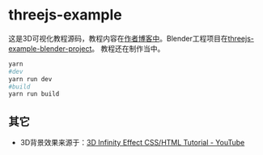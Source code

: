 # threejs-example

<!-- threejs-example is the code for a three.js tutorial.Blender project in [threejs-example-blender-project](https://github.com/alwxkxk/threejs-example-blender-project) -->

这是3D可视化教程源码，教程内容在[作者博客中](https://www.scaugreen.cn/posts/30679)。Blender工程项目在[threejs-example-blender-project](https://github.com/alwxkxk/threejs-example-blender-project)。
教程还在制作当中。

```bash
yarn 
#dev
yarn run dev 
#build
yarn run build
```


## 其它
- 3D背景效果来源于：[3D Infinity Effect CSS/HTML Tutorial -  YouTube](https://www.youtube.com/watch?v=s05vBlszF-I)